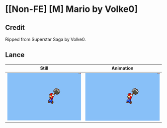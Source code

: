# [\[Non-FE\] \[M\] Mario by Volke0]

## Credit

Ripped from Superstar Saga by Volke0.

## Lance

| Still | Animation |
| :---: | :-------: |
| ![Lance still](./Lance_000.png) | ![Lance animation](./Lance.gif) |
